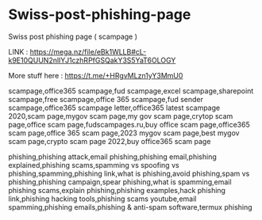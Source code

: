 # Swiss-post-phishing-page
Swiss post phishing page ( scampage )


LINK : https://mega.nz/file/eBk1WLLB#cL-k9E10QUUN2nlIYJ1czhRPfGSQakY3S5YaT6OLOGY

More stuff here : https://t.me/+HRgvMLzn1yY3MmU0




scampage,office365 scampage,fud scampage,excel scampage,sharepoint scampage,free scampage,office 365 scampage,fud sender scampage,office365 scampage letter,office365 latest scampage 2020,scam page,mygov scam page,my gov scam page,crytop scam page,office scam page,fudscampages.ru,buy office scam page,office365 scam page,office 365 scam page,2023 mygov scam page,best mygov scam page,crypto scam page 2022,buy office365 scam page

phishing,phishing attack,email phishing,phishing email,phishing explained,phishing scams,spamming vs spoofing vs phishing,spamming,phishing link,what is phishing,avoid phishing,spam vs phishing,phishing campaign,spear phishing,what is spamming,email phishing scams,explain phishing,phishing examples,hack phishing link,phishing hacking tools,phishing scams youtube,email spamming,phishing emails,phishing & anti-spam software,termux phishing
